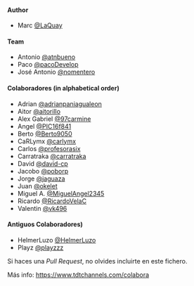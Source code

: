 #### Author
- Marc [@LaQuay](https://github.com/LaQuay)

#### Team
- Antonio [@atnbueno](https://github.com/atnbueno)
- Paco [@pacoDevelop](https://github.com/pacoDevelop)
- José Antonio [@nomentero](https://github.com/Nomenteros)

#### Colaboradores (in alphabetical order)
- Adrian [@adrianpaniagualeon](https://github.com/adrianpaniagualeon)
- Aitor [@aitorillo](https://github.com/aitorillo)
- Alex Gabriel [@97carmine](https://github.com/97carmine)
- Angel [@PIC16f841](https://github.com/PIC16f841)
- Berto [@Berto9050](https://github.com/Berto9050)
- CaRLymx [@carlymx](https://github.com/carlymx)
- Carlos [@profesorasix](https://github.com/profesorasix)
- Carratraka [@carratraka](https://github.com/carratraka)
- David [@david-cp](https://github.com/David-cp)
- Jacobo [@poborp](https://github.com/poborp)
- Jorge [@jaguaza](https://github.com/jaguaza)
- Juan [@okelet](https://github.com/okelet)
- Miguel A. [@MiguelAngel2345](https://github.com/MiguelAngel2345)
- Ricardo [@RicardoVelaC](https://github.com/RicardoVelaC)
- Valentin [@vk496](https://github.com/vk496)

#### Antiguos Colaboradores)
- HelmerLuzo [@HelmerLuzo](https://github.com/HelmerLuzo)
- Playz [@playzzz](https://github.com/playzzz)

Si haces una *Pull Request*, no olvides incluirte en este fichero. 

Más info: https://www.tdtchannels.com/colabora
